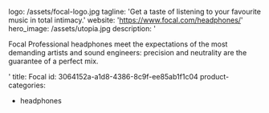 logo: /assets/focal-logo.jpg
tagline: 'Get a taste of listening to your favourite music in total intimacy.'
website: 'https://www.focal.com/headphones/'
hero_image: /assets/utopia.jpg
description: '<p>Focal Professional headphones meet the expectations of the most demanding artists and sound engineers: precision and neutrality are the guarantee of a perfect mix.</p>'
title: Focal
id: 3064152a-a1d8-4386-8c9f-ee85ab1f1c04
product-categories:
  - headphones
